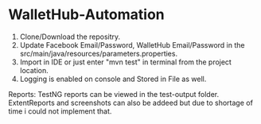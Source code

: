 # WalletHub-Automation

1. Clone/Download the repositry.
2. Update Facebook Email/Password, WalletHub Email/Password in the src/main/java/resources/parameters.properties.
2. Import in IDE or just enter "mvn test" in terminal from the project location.
3. Logging is enabled on console and Stored in File as well.

Reports:
TestNG reports can be viewed in the test-output folder.
ExtentReports and screenshots can also be addeed but due to shortage of time i could not implement that.
